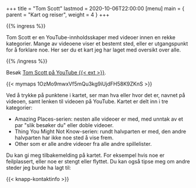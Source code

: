 +++
title = "Tom Scott"
lastmod = 2020-10-06T22:00:00
[menu]
main = { parent = "Kart og reiser", weight = 4 }
+++

{{% ingress %}}

Tom Scott er en YouTube-innholdsskaper med videoer innen en rekke kategorier. Mange av
videoene viser et bestemt sted, eller er utgangspunkt for å forklare noe.
Her ser du et kart jeg har laget med oversikt over alle.

{{% /ingress %}}  

Besøk [Tom Scott på YouTube {{< ext >}}](https://youtube.com/TomScottGo).

{{< mymaps 1OzMo9mwxVf5mQu3kg9iUjdFH58K9ZKnS >}}

Ved å trykke på punktene i kartet, ser man hva eller hvor det er, navnet på videoen, samt
lenken til videoen på YouTube. Kartet er delt inn i tre kategorier:

- Amazing Places-serien: nesten alle videoer er med, med unntak av et par "slik besøker du"
  eller doble videoer.
- Thing You Might Not Know-serien: rundt halvparten er med, den andre halvparten har ikke noe
  sted å vise frem.
- Other som er alle andre videoer fra alle andre spillelister.

Du kan gi meg tilbakemelding på kartet. For eksempel hvis noe er feilplassert,
eller noe er stengt eller flyttet. Du kan også tipse meg om andre steder jeg burde ha lagt til:

{{< knapp-kontaktinfo >}}
